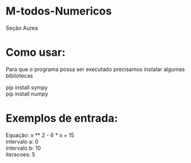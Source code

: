 # M-todos-Numericos
Seção Aurea

# Como usar:
Para que o programa possa ser executado precisamos instalar algumas bibliotecas

pip install sympy </br>
pip install numpy 

# Exemplos de entrada:

Equação: x ** 2 - 6  * x + 15 </br>
intervalo a: 0 </br>
intervalo b: 10 </br>
iteracoes: 5 </br>
